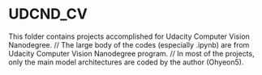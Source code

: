 # UDCND_CV

This folder contains projects accomplished for Udacity Computer Vision Nanodegree. //
The large body of the codes (especially .ipynb) are from Udacity Computer Vision Nanodegree program.  //
In most of the projects, only the main model architectures are coded by the author (Ohyeon5). 